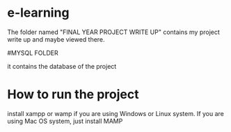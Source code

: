 # e-learning
 The folder named "FINAL YEAR PROJECT WRITE UP" contains my project write up and maybe viewed there.

 #MYSQL FOLDER

 it contains the database of the project


 # How to run the project
 install xampp or wamp if you are using Windows or Linux system. If you are using Mac OS system, just install MAMP
